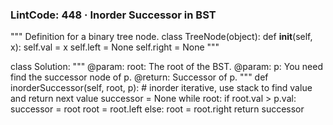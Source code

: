 ### LintCode: 448 · Inorder Successor in BST
"""
Definition for a binary tree node.
class TreeNode(object):
    def __init__(self, x):
        self.val = x
        self.left = None
        self.right = None
"""


class Solution:
    """
    @param: root: The root of the BST.
    @param: p: You need find the successor node of p.
    @return: Successor of p.
    """
    def inorderSuccessor(self, root, p):
        # inorder iterative, use stack to find value and return next value
        successor = None
        while root:
            if root.val > p.val:
                successor = root
                root = root.left
            else:
                root = root.right
        return successor